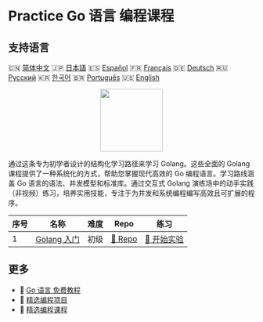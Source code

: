 # Practice Go 语言 编程课程

## 支持语言

🇨🇳 [简体中文](README_zh.md) 🇯🇵 [日本語](README_ja.md) 🇪🇸 [Español](README_es.md) 🇫🇷 [Français](README_fr.md) 🇩🇪 [Deutsch](README_de.md) 🇷🇺 [Русский](README_ru.md) 🇰🇷 [한국어](README_ko.md) 🇧🇷 [Português](README_pt.md) 🇺🇸 [English](README.md) 

<div align="center">
<img width="128px" src="https://file.labex.io/path/YgASYacMNI6I.png">
</div>

通过这条专为初学者设计的结构化学习路径来学习 Golang。这些全面的 Golang 课程提供了一种系统化的方式，帮助您掌握现代高效的 Go 编程语言。学习路线涵盖 Go 语言的语法、并发模型和标准库。通过交互式 Golang 演练场中的动手实践（非视频）练习，培养实用技能，专注于为并发和系统编程编写高效且可扩展的程序。

|   序号 | 名称                                                            | 难度   | Repo                                                          | 练习                                                            |
|--------|-----------------------------------------------------------------|--------|---------------------------------------------------------------|-----------------------------------------------------------------|
|      1 | [Golang 入门](https://labex.io/zh/courses/golang-for-beginners) | 初级   | [🔗 Repo](https://github.com/labex-labs/golang-for-beginners) | [🚀 开始实验](https://labex.io/zh/courses/golang-for-beginners) |

## 更多

- 🔗 [Go 语言 免费教程](https://github.com/labex-labs/go-free-tutorials)
- 🔗 [精选编程项目](https://github.com/labex-labs/awesome-programming-projects)
- 🔗 [精选编程课程](https://github.com/labex-labs/awesome-programming-courses)

